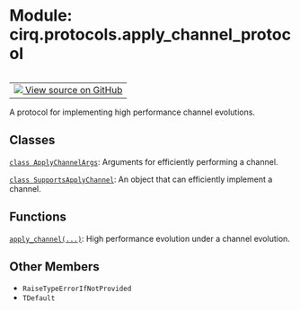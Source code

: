 <div itemscope itemtype="http://developers.google.com/ReferenceObject">
<meta itemprop="name" content="cirq.protocols.apply_channel_protocol" />
<meta itemprop="path" content="Stable" />
<meta itemprop="property" content="RaiseTypeErrorIfNotProvided"/>
<meta itemprop="property" content="TDefault"/>
</div>

# Module: cirq.protocols.apply_channel_protocol

<!-- Insert buttons and diff -->

<table class="tfo-notebook-buttons tfo-api" align="left">

<td>
  <a target="_blank" href="https://github.com/quantumlib/cirq/tree/master/cirq/protocols/apply_channel_protocol.py">
    <img src="https://www.tensorflow.org/images/GitHub-Mark-32px.png" />
    View source on GitHub
  </a>
</td>
</table>



A protocol for implementing high performance channel evolutions.



## Classes

[`class ApplyChannelArgs`](../../cirq/protocols/ApplyChannelArgs.md): Arguments for efficiently performing a channel.

[`class SupportsApplyChannel`](../../cirq/protocols/SupportsApplyChannel.md): An object that can efficiently implement a channel.

## Functions

[`apply_channel(...)`](../../cirq/protocols/apply_channel.md): High performance evolution under a channel evolution.

## Other Members

* `RaiseTypeErrorIfNotProvided` <a id="RaiseTypeErrorIfNotProvided"></a>
* `TDefault` <a id="TDefault"></a>
